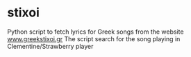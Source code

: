 # stixoi
Python script to fetch lyrics for Greek songs from the website www.greekstixoi.gr
The script search for the song playing in Clementine/Strawberry player
